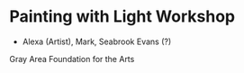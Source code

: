 Painting with Light Workshop
============================

* Alexa (Artist), Mark, Seabrook Evans (?)

Gray Area Foundation for the Arts
